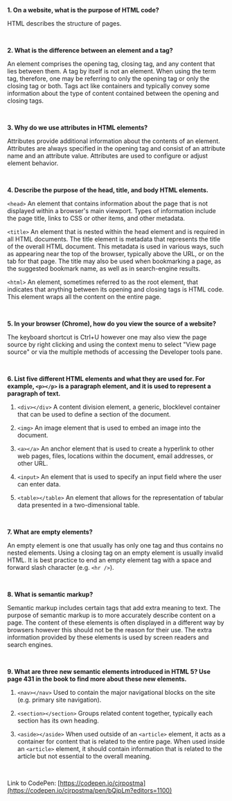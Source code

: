 **1. On a website, what is the purpose of HTML code?**

HTML describes the structure of pages.
   
<br />
   
**2. What is the difference between an element and a tag?**

An element comprises the opening tag, closing tag, and any content that lies between them. A tag by itself is not an element. When using the term tag, therefore, one may be referring to only the opening tag or only the closing tag or both. Tags act like containers and typically convey some information about the type of content contained between the opening and closing tags.

<br />
   
**3. Why do we use attributes in HTML elements?**

Attributes provide additional information about the contents of an element. Attributes are always specified in the opening tag and consist of an attribute name and an attribute value. Attributes are used to configure or adjust element behavior.

<br />
      
**4. Describe the purpose of the head, title, and body HTML elements.**

`<head>` An element that contains information about the page that is not displayed within a browser's main viewport. Types of information include the page title, links to CSS or other items, and other metadata.
   
`<title>` An element that is nested within the head element and is required in all HTML documents. The title element is metadata that represents the title of the overall HTML document. This metadata is used in various ways, such as appearing near the top of the browser, typically above the URL, or on the tab for that page. The title may also be used when bookmarking a page, as the suggested bookmark name, as well as in search-engine results.
   
`<html>` An element, sometimes referred to as the root element, that indicates that anything between its opening and closing tags is HTML code. This element wraps all the content on the entire page.
   
<br />
   
**5. In your browser (Chrome), how do you view the source of a website?**

The keyboard shortcut is Ctrl+U however one may also view the page source by right clicking and using the context menu to select "View page source" or via the multiple methods of accessing the Developer tools pane.
   
<br />
   
**6. List five different HTML elements and what they are used for. For example, `<p></p>` is a paragraph element, and it is used to represent a paragraph of text.**

   1. `<div></div>` A content division element, a generic, blocklevel container that can be used to define a section of the document.
   
   2. `<img>` An image element that is used to embed an image into the document.
   
   3. `<a></a>` An anchor element that is used to create a hyperlink to other web pages, files, locations within the document, email addresses, or other URL.
   
   4. `<input>` An element that is used to specify an input field where the user can enter data.
   
   5. `<table></table>` An element that allows for the representation of tabular data presented in a two-dimensional table.
   
<br />
   
**7. What are empty elements?**

An empty element is one that usually has only one tag and thus contains no nested elements. Using a closing tag on an empty element is usually invalid HTML. It is best practice to end an empty element tag with a space and forward slash character (e.g. `<hr />`).
  
<br />
   
**8. What is semantic markup?**

Semantic markup includes certain tags that add extra meaning to text. The purpose of semantic markup is to more accurately describe content on a page. The content of these elements is often displayed in a different way by browsers however this should not be the reason for their use. The extra information provided by these elements is used by screen readers and search engines.

<br />
   
**9. What are three new semantic elements introduced in HTML 5? Use page 431 in the book to find more about these new elements.**

   1. `<nav></nav>` Used to contain the major navigational blocks on the site (e.g. primary site navigation).
     
   2. `<section></section>` Groups related content together, typically each section has its own heading.
     
   3. `<aside></aside>` When used outside of an `<article>` element, it acts as a container for content that is related to the entire page. When used inside an `<article>` element, it should contain information that is related to the article but not essential to the overall meaning.
   
<br />
   
Link to CodePen: [https://codepen.io/cjrpostma](https://codepen.io/cjrpostma/pen/bQjpLm?editors=1100)

<br />
